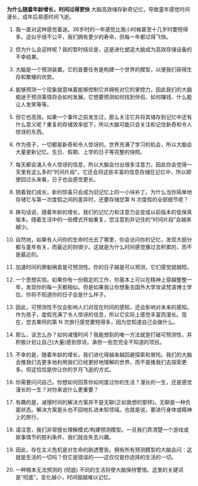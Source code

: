 **为什么随着年龄增长，时间过得更快**
大脑高效储存新奇记忆，导致童年感觉时间漫长，成年后易感时间飞逝。

1. 我一直对这种感觉着迷。36岁时的一年感觉比我小时候甚至十几岁时要短得多。这似乎很不公平，我们拥有更少的寿命，但每一年都过得飞快。

2. 但为什么会这样呢？我的暂时结论是，这是进化塑造大脑成为高效存储设备的不幸结果。

3. 大脑是一个预测装置。它的首要任务是构建一个世界的模型，以便我们获得生存和繁殖的优势。

4. 能够预测一个现象就意味着能够控制它并拥有对它的掌控力，因此我们的大脑痴迷于预测事情将会如何发展。它想要预测如何找到伴侣、如何赚钱、什么能让人发笑等等。

5. 但它也高效。如果一个事件之前发生过，那么关注它并将其储存到记忆中还有什么意义呢？重复的存储效率低下，所以大脑可能只会关注和记住新奇和令人惊讶的东西。

6. 作为孩子，一切都是新奇和令人惊讶的。世界充满了学习的机会，所以大脑会大量更新记忆。生日、假期、上学的日子等完整的快照。

7. 每天都会涌入令人惊讶的信息，所以大脑会付出很多注意力，因此你会觉得一天里有这么多的“时间片段”。它还会将这些丰富的信息存储在记忆中，所以即使回过头来看，日子也会感觉更长。

8. 随着我们成长，新的惊喜只会成为旧记忆上的一小块补丁。为什么当你简单地存储它与第一次度假之间的差异时，还要存储您第 N 次度假的全部细节呢？

9. 换句话说，随着年龄的增长，我们的记忆力和注意力会变成以前版本的低保真版本。随着生活中的一些模式开始重复，您注意到并记住的“时间片段”会越来越少。

10. 自然地，如果有人问你的生命时光去了哪里，你会访问你的记忆，发现大部分都与童年有关，而最近的则很少。这就是为什么时间感觉像过去积累的，而不是最近的。

11. 加速时间的罪魁祸首是可预测性。你的日子越是可以预测，它们感觉就越短。

12. 一个思想实验。如果你有一份稳定的工作，你基本上可以在精神上穿越整整一年，发现你的每一天都相似。但是如果我让你想象去国外大学攻读梵语博士学位，你将不知道你的日子会是什么样子。

13. 因此，可预测性不仅会影响人们对现在时间的感知，还会影响对未来的感知。作为孩子，度假充满了令人惊讶的信息，所以它实际上感觉丰富而漫长。现在，您去果阿的第 N 次旅行感觉要短得多，因为您知道自己会做什么。

14. 那么，该怎么办？如何减慢时间？我能想到的唯一方法就是打破可预测性，并积极计划让自己(大量)感到惊讶。承担一些您完全不知道的项目。

15. 不幸的是，随着年龄的增长，我们进化得越来越回避探索和冒险。我们的大脑会推我们去更多地利用我们已经更好地理解的世界，而不是推我们去探索更多。但这恰恰是你让你的岁月飞逝的方式。

16. 你需要问问自己。你想如何回答你如何度过你的生活？漫长的一生，还是感觉漫长的一生？对你来说什么更重要？

17. 有趣的是，减慢时间的解决方案并不是无聊(正如我想的那样)。无聊是一种负面状态。解决方案是头也不回地扎进未知领域。也就是说，要进行身体或精神上的旅行，

18. 请注意，我们非常擅长理解模式/构建预测模型。一旦我们弄清楚一个游戏或故事情节的胜利条件，我们就会失去兴趣。

19. 因此，存在主义危机是对生命的剧透警告。拥有所有预测模型的大脑会问：这就是生活的一切吗？但它是错误的——这仅仅是你选择的生活的一切。

20. 一种根本无法预测的 (彻底) 不同的生活将使大脑保持警惕。这里的关键词是“彻底”。变化越小，时间就越难以记忆。
